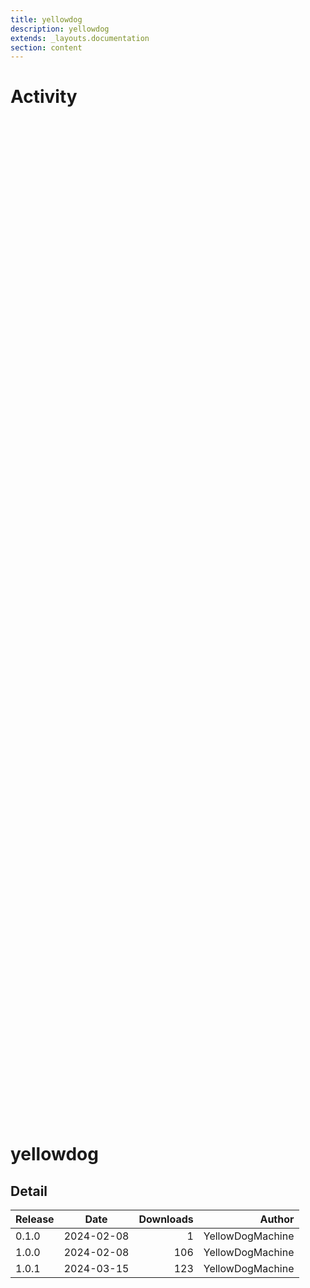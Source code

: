 ```yaml
---
title: yellowdog
description: yellowdog
extends: _layouts.documentation
section: content
---
```


# Activity

<div style="position: relative; height:40vh; width:80vw">
    <canvas id="releases"></canvas>
</div>
<script type="module" src="docs/yellowdog/yellowdog.js"></script>

# yellowdog
        

## Detail

| Release                               | Date | Downloads                        | Author |
| :------------ | :---------: | ------: | -----------: |
 | 0.1.0 | 2024-02-08 | 1 | YellowDogMachine |
 | 1.0.0 | 2024-02-08 | 106 | YellowDogMachine |
 | 1.0.1 | 2024-03-15 | 123 | YellowDogMachine |
